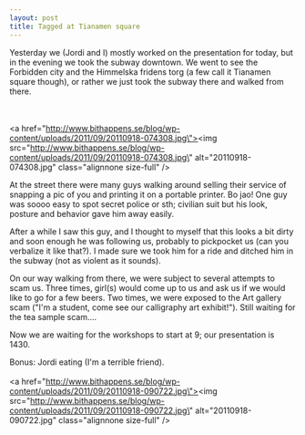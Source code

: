 ```yaml
---
layout: post
title: Tagged at Tianamen square
---
```


Yesterday we (Jordi and I) mostly worked on the presentation for today, but in the evening we took the subway downtown. We went to see the Forbidden city and the Himmelska fridens torg (a few call it Tianamen square though), or rather we just took the subway there and walked from there.

<br /><br /><a href=\"http://www.bithappens.se/blog/wp-content/uploads/2011/09/20110918-074308.jpg\"><img src=\"http://www.bithappens.se/blog/wp-content/uploads/2011/09/20110918-074308.jpg\" alt=\"20110918-074308.jpg\" class=\"alignnone size-full\" /></a>

At the street there were many guys walking around selling their service of snapping a pic of you and printing it on a portable printer. Bo jao! One guy was soooo easy to spot secret police or sth; civilian suit but his look, posture and behavior gave him away easily. 

After a while I saw this guy, and I thought to myself that this looks a bit dirty and soon enough he was following us, probably to pickpocket us (can you verbalize it like that?). I made sure we took him for a ride and ditched him in the subway (not as violent as it sounds).

On our way walking from there, we were subject to several attempts to scam us. Three times, girl(s) would come up to us and ask us if we would like to go for a few beers. Two times, we were exposed to the Art gallery scam (\"I\'m a student, come see our calligraphy art exhibit!\"). Still waiting for the tea sample scam....

Now we are waiting for the workshops to start at 9; our presentation is 1430.

Bonus: Jordi eating (I\'m a terrible friend).
 <br /><br /><a href=\"http://www.bithappens.se/blog/wp-content/uploads/2011/09/20110918-090722.jpg\"><img src=\"http://www.bithappens.se/blog/wp-content/uploads/2011/09/20110918-090722.jpg\" alt=\"20110918-090722.jpg\" class=\"alignnone size-full\" /></a>